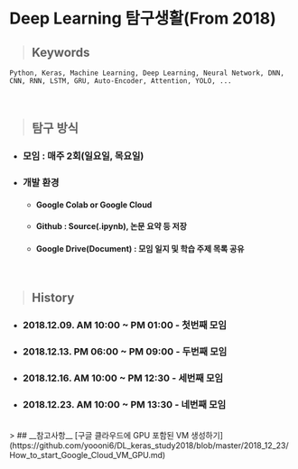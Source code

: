 __Deep Learning 탐구생활(From 2018)__
==================


> ## __Keywords__  
    Python, Keras, Machine Learning, Deep Learning, Neural Network, DNN, CNN, RNN, LSTM, GRU, Auto-Encoder, Attention, YOLO, ...
<br/>

> ## __탐구 방식__
* ### 모임 : 매주 2회(일요일, 목요일)
* ### 개발 환경
  - #### Google Colab or Google Cloud
  - #### Github : Source(.ipynb), 논문 요약 등 저장 
  - #### Google Drive(Document) : 모임 일지 및 학습 주제 목록 공유 
  
<br/>

> ## __History__
* ### 2018.12.09. AM 10:00 ~ PM 01:00 - 첫번째 모임
* ### 2018.12.13. PM 06:00 ~ PM 09:00 - 두번째 모임
* ### 2018.12.16. AM 10:00 ~ PM 12:30 - 세번째 모임
* ### 2018.12.23. AM 10:00 ~ PM 13:30 - 네번째 모임

<br/>
> ## __참고사항__
[구글 클라우드에 GPU 포함된 VM 생성하기](https://github.com/yoooni6/DL_keras_study2018/blob/master/2018_12_23/How_to_start_Google_Cloud_VM_GPU.md)

